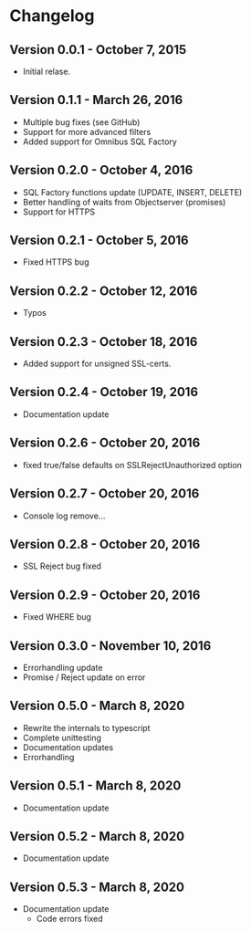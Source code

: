 # Changelog

## Version 0.0.1 - October 7, 2015

- Initial relase.

## Version 0.1.1 - March 26, 2016

- Multiple bug fixes (see GitHub)
- Support for more advanced filters
- Added support for Omnibus SQL Factory

## Version 0.2.0 - October 4, 2016

- SQL Factory functions update (UPDATE, INSERT, DELETE)
- Better handling of waits from Objectserver (promises)
- Support for HTTPS

## Version 0.2.1 - October 5, 2016

- Fixed HTTPS bug

## Version 0.2.2 - October 12, 2016

- Typos

## Version 0.2.3 - October 18, 2016

- Added support for unsigned SSL-certs.

## Version 0.2.4 - October 19, 2016

- Documentation update

## Version 0.2.6 - October 20, 2016

- fixed true/false defaults on SSLRejectUnauthorized option

## Version 0.2.7 - October 20, 2016

- Console log remove...

## Version 0.2.8 - October 20, 2016

- SSL Reject bug fixed

## Version 0.2.9 - October 20, 2016

- Fixed WHERE bug

## Version 0.3.0 - November 10, 2016

- Errorhandling update
- Promise / Reject update on error

## Version 0.5.0 - March 8, 2020

- Rewrite the internals to typescript
- Complete unittesting
- Documentation updates
- Errorhandling

## Version 0.5.1 - March 8, 2020

- Documentation update

## Version 0.5.2 - March 8, 2020

- Documentation update

## Version 0.5.3 - March 8, 2020

- Documentation update
  - Code errors fixed
